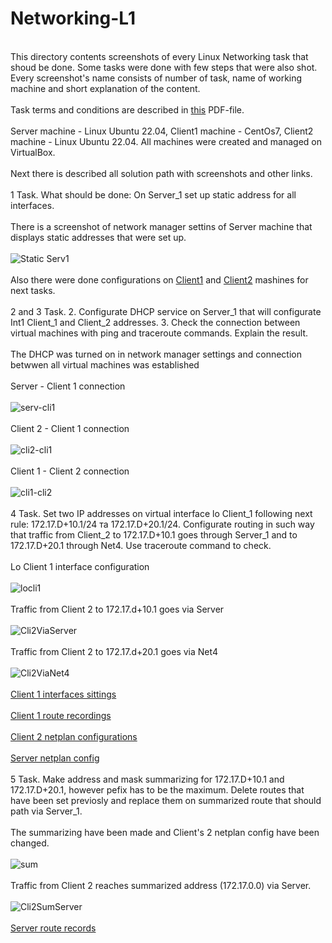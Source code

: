 # Networking-L1
<br> This directory contents screenshots of every Linux Networking task that shoud be done. Some tasks were done with few steps that were also shot.
Every screenshot's name consists of number of task, name of working machine and short explanation of the content. </br>
<br> Task terms and conditions are described in [this](https://github.com/marinaimeninnik/Networking-L1/blob/main/Task_Linux_Net.pdf) PDF-file. </br>
<br>Server machine - Linux Ubuntu 22.04, Client1 machine - CentOs7, Client2 machine - Linux Ubuntu 22.04. All machines were created and managed on VirtualBox.</br>
<br> Next there is described all solution path with screenshots and other links. </br>
<br>1 Task. What should be done: On Server_1 set up static address for all interfaces.</br>
<br>There is a screenshot of network manager settins of Server machine that displays static addresses that were set up.</br>
<br>![Static Serv1](https://github.com/marinaimeninnik/Networking-L1/blob/main/Task%201%20-%20Server%20-%20static%20addresse%20on%20all%20interfaces.png)</br>
<br>Also there were done configurations on [Client1](https://github.com/marinaimeninnik/Networking-L1/blob/main/Task%201%20-%20Client1-%20static%20addresse%20on%20all%20interfaces.png) and [Client2](https://github.com/marinaimeninnik/Networking-L1/blob/main/Task%201%20-%20Client2-%20static%20addresses%20on%20all%20interfaces.png) mashines for next tasks.</br>
<br>2 and 3 Task. 2. Configurate DHCP service on Server_1 that will configurate Int1 Client_1 and Client_2 addresses. 3. Check the connection between virtual machines with ping and traceroute commands. Explain the result.</br>
<br>The DHCP was turned on in network manager settings and connection betwwen all virtual machines was established</br>
<br>Server - Client 1 connection </br>
<br>![serv-cli1](https://github.com/marinaimeninnik/Networking-L1/blob/main/Task%201-3%20-%20Server-%20static%20address%20ping%20net2%20(client1-server).png)</br>
<br>Client 2 - Client 1 connection </br>
<br>![cli2-cli1](https://github.com/marinaimeninnik/Networking-L1/blob/main/Task%201-3%20-%20Client2-%20static%20address%20ping%20net4%20(client2-client1).png)</br>
<br>Client 1 - Client 2 connection </br>
<br>![cli1-cli2](https://github.com/marinaimeninnik/Networking-L1/blob/main/Task%201-3%20-%20Client1-%20static%20address%20ping%20net4%20(client1-client2).png) </br>
<br>4 Task. Set two IP addresses on virtual interface lo Client_1 following next rule: 172.17.D+10.1/24 та 172.17.D+20.1/24. Configurate routing in such way that traffic from Client_2 to 172.17.D+10.1 goes through Server_1 and to 172.17.D+20.1 through Net4. Use traceroute command to check.</br>
<br>Lo Client 1 interface configuration</br>
<br>![locli1](https://github.com/marinaimeninnik/Networking-L1/blob/main/Task%204%20-%20Client-1%20ip%20add%20addresses%20lo.png)</br>
<br>Traffic from Client 2 to 172.17.d+10.1 goes via Server </br>
<br>![Cli2ViaServer](https://github.com/marinaimeninnik/Networking-L1/blob/main/Task%204%20-%20Client-2%20to%20172_17_d%2B10_1%20via%20Server.png) </br>
<br>Traffic from Client 2 to 172.17.d+20.1 goes via Net4 </br>
<br>![Cli2ViaNet4](https://github.com/marinaimeninnik/Networking-L1/blob/main/Task%204%20-%20Client-2%20to%20172_17_d%2B20_1%20via%20Net4.png) </br>
<br>[Client 1 interfaces sittings](https://github.com/marinaimeninnik/Networking-L1/blob/main/Task%204%20-%20Client-1%20net%20config.png)</br>
<br>[Client 1 route recordings](https://github.com/marinaimeninnik/Networking-L1/blob/main/Task%204%20-%20Client-1%20route%20records.png)</br>
<br>[Client 2 netplan configurations](https://github.com/marinaimeninnik/Networking-L1/blob/main/Task%204%20-%20Client-2%20netplan%20config.png)</br>
<br>[Server netplan config](https://github.com/marinaimeninnik/Networking-L1/blob/main/Task%204%20-%20Server%20netplan%20config.png)</br>
<br>5 Task. Make address and mask summarizing for 172.17.D+10.1 and 172.17.D+20.1, however pefix has to be the maximum. Delete routes that have been set previosly and replace them on summarized route that should path via Server_1.</br>
<br>The summarizing have been made and Client's 2 netplan config have been changed. </br>
<br>![sum](https://github.com/marinaimeninnik/Networking-L1/blob/main/Task%205%20-%20Client-2%20netplan%20config.png) </br>
<br>Traffic from Client 2 reaches summarized address (172.17.0.0) via Server.</br>
<br>![Cli2SumServer](https://github.com/marinaimeninnik/Networking-L1/blob/main/Task%205%20-%20Client-2%20reach%20172_17_0_0%20via%20server.png)</br>
<br>[Server route records](https://github.com/marinaimeninnik/Networking-L1/blob/main/Task%205%20-%20Server%20route%20records.png)</br>

